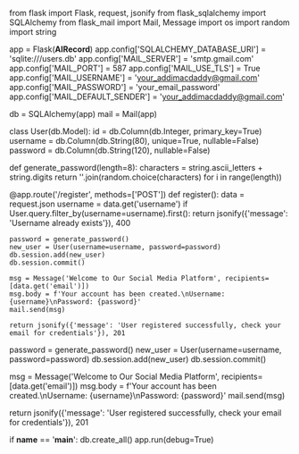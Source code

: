 from flask import Flask, request, jsonify
from flask_sqlalchemy import SQLAlchemy
from flask_mail import Mail, Message
import os
import random
import string

app = Flask(__AIRecord__)
app.config['SQLALCHEMY_DATABASE_URI'] = 'sqlite:///users.db'
app.config['MAIL_SERVER'] = 'smtp.gmail.com'
app.config['MAIL_PORT'] = 587
app.config['MAIL_USE_TLS'] = True
app.config['MAIL_USERNAME'] = 'your_addimacdaddy@gmail.com'
app.config['MAIL_PASSWORD'] = 'your_email_password'
app.config['MAIL_DEFAULT_SENDER'] = 'your_addimacdaddy@gmail.com'

db = SQLAlchemy(app)
mail = Mail(app)

class User(db.Model):
    id = db.Column(db.Integer, primary_key=True)
    username = db.Column(db.String(80), unique=True, nullable=False)
    password = db.Column(db.String(120), nullable=False)

def generate_password(length=8):
    characters = string.ascii_letters + string.digits
    return ''.join(random.choice(characters) for i in range(length))

@app.route('/register', methods=['POST'])
def register():
    data = request.json
    username = data.get('username')
    if User.query.filter_by(username=username).first():
        return jsonify({'message': 'Username already exists'}), 400
    
    password = generate_password()
    new_user = User(username=username, password=password)
    db.session.add(new_user)
    db.session.commit()

    msg = Message('Welcome to Our Social Media Platform', recipients=[data.get('email')])
    msg.body = f'Your account has been created.\nUsername: {username}\nPassword: {password}'
    mail.send(msg)

    return jsonify({'message': 'User registered successfully, check your email for credentials'}), 201
password = generate_password()
new_user = User(username=username, password=password)
db.session.add(new_user)
db.session.commit()

msg = Message('Welcome to Our Social Media Platform', recipients=[data.get('email')])
msg.body = f'Your account has been created.\nUsername: {username}\nPassword: {password}'
mail.send(msg)

return jsonify({'message': 'User registered successfully, check your email for credentials'}), 201

if __name__ == '__main__':
    db.create_all()
    app.run(debug=True)
